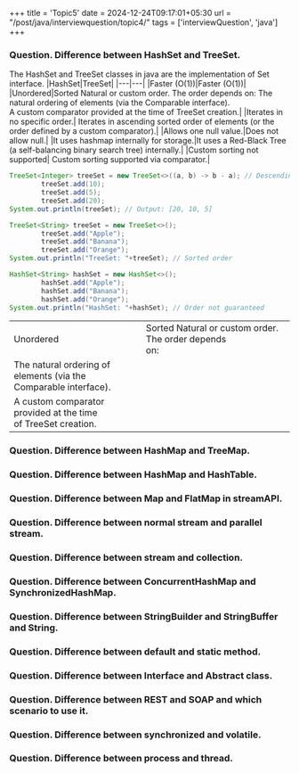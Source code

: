 +++
title = 'Topic5'
date = 2024-12-24T09:17:01+05:30
url = "/post/java/interviewquestion/topic4/"
tags = ['interviewQuestion', 'java']
+++

### Question. Difference between HashSet and TreeSet.

The HashSet and TreeSet classes in java are the implementation of Set interface.
|HashSet|TreeSet|
|---|---|
|Faster (O(1))|Faster (O(1))|
|Unordered|Sorted Natural or custom order. The order depends on: The natural ordering of elements (via the Comparable interface). <br/> A custom comparator provided at the time of TreeSet creation.|
|Iterates in no specific order.| Iterates in ascending sorted order of elements (or the order defined by a custom comparator).|
|Allows one null value.|Does not allow null.|
|It uses hashmap internally for storage.|It uses a Red-Black Tree (a self-balancing binary search tree) internally.|
|Custom sorting not supported| Custom sorting supported via comparator.|

```java
TreeSet<Integer> treeSet = new TreeSet<>((a, b) -> b - a); // Descending order
        treeSet.add(10);
        treeSet.add(5);
        treeSet.add(20);
System.out.println(treeSet); // Output: [20, 10, 5]

TreeSet<String> treeSet = new TreeSet<>();
        treeSet.add("Apple");
        treeSet.add("Banana");
        treeSet.add("Orange");
System.out.println("TreeSet: "+treeSet); // Sorted order

HashSet<String> hashSet = new HashSet<>();
        hashSet.add("Apple");
        hashSet.add("Banana");
        hashSet.add("Orange");
System.out.println("HashSet: "+hashSet); // Order not guaranteed
```

<table>
<tr>
<td>Unordered</td>
<td>Sorted Natural or custom order. The order depends<br>on:</td>
</tr>
<tr>
<td>The natural ordering of elements (via the<br>Comparable interface).</td>
<td></td>
</tr>
<tr>
<td>A custom comparator provided at the time<br>of TreeSet creation.</td>
<td></td>
</tr>
</table>

### Question. Difference between HashMap and TreeMap.

### Question. Difference between HashMap and HashTable.

### Question. Difference between Map and FlatMap in streamAPI.

### Question. Difference between normal stream and parallel stream.

### Question. Difference between stream and collection.

### Question. Difference between ConcurrentHashMap and SynchronizedHashMap.

### Question. Difference between StringBuilder and StringBuffer and String.

### Question. Difference between default and static method.

### Question. Difference between Interface and Abstract class.

### Question. Difference between REST and SOAP and which scenario to use it.

### Question. Difference between synchronized and volatile.

### Question. Difference between process and thread.